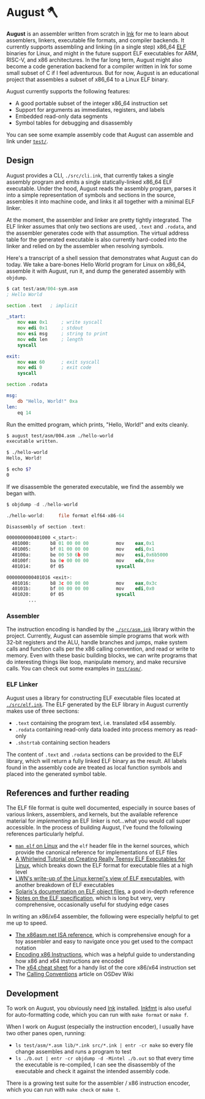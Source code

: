 # August 🪓

**August** is an assembler written from scratch in [Ink](https://dotink.co/) for me to learn about assemblers, linkers, executable file formats, and compiler backends. It currently supports assembling and linking (in a single step) x86_64 [ELF](https://en.wikipedia.org/wiki/Executable_and_Linkable_Format) binaries for Linux, and might in the future support ELF executables for ARM, RISC-V, and x86 architectures. In the far long term, August might also become a code generation backend for a compiler written in Ink for some small subset of C if I feel adventurous. But for now, August is an educational project that assembles a subset of x86_64 to a Linux ELF binary.

August currently supports the following features:

- A good portable subset of the integer x86_64 instruction set
- Support for arguments as immediates, registers, and labels
- Embedded read-only data segments
- Symbol tables for debugging and disassembly

You can see some example assembly code that August can assemble and link under [`test/`](test/).

## Design

August provides a CLI, `./src/cli.ink`, that currently takes a single assembly program and emits a single statically-linked x86_64 ELF executable. Under the hood, August reads the assembly program, parses it into a simple representation of symbols and sections in the source, assembles it into machine code, and links it all together with a minimal ELF linker.

At the moment, the assembler and linker are pretty tightly integrated. The ELF linker assumes that only two sections are used, `.text` and `.rodata`, and the assembler generates code with that assumption. The virtual address table for the generated executable is also currently hard-coded into the linker and relied on by the assembler when resolving symbols.

Here's a transcript of a shell session that demonstrates what August can do today. We take a bare-bones Hello World program for Linux on x86_64, assemble it with August, run it, and dump the generated assembly with `objdump`.

```asm
$ cat test/asm/004-sym.asm
; Hello World

section .text   ; implicit

_start:
    mov eax 0x1     ; write syscall
    mov edi 0x1     ; stdout
    mov esi msg     ; string to print
    mov edx len     ; length
    syscall

exit:
    mov eax 60      ; exit syscall
    mov edi 0       ; exit code
    syscall

section .rodata

msg:
    db "Hello, World!" 0xa
len:
    eq 14
```

Run the emitted program, which prints, "Hello, World!" and exits cleanly.

```bash
$ august test/asm/004.asm ./hello-world
executable written.

$ ./hello-world
Hello, World!

$ echo $?
0
```

If we disassemble the generated executable, we find the assembly we began with.

```asm
$ objdump -d ./hello-world

./hello-world:     file format elf64-x86-64

Disassembly of section .text:

0000000000401000 <_start>:
  401000:       b8 01 00 00 00          mov    eax,0x1
  401005:       bf 01 00 00 00          mov    edi,0x1
  40100a:       be 00 50 6b 00          mov    esi,0x6b5000
  40100f:       ba 0e 00 00 00          mov    edx,0xe
  401014:       0f 05                   syscall

0000000000401016 <exit>:
  401016:       b8 3c 00 00 00          mov    eax,0x3c
  40101b:       bf 00 00 00 00          mov    edi,0x0
  401020:       0f 05                   syscall
        ...
```

### Assembler

The instruction encoding is handled by the [`./src/asm.ink`](src/asm.ink) library within the project. Currently, August can assemble simple programs that work with 32-bit registers and the ALU, handle branches and jumps, make system calls and function calls per the x86 calling convention, and read or write to memory. Even with these basic building blocks, we can write programs that do interesting things like loop, manipulate memory, and make recursive calls. You can check out some examples in [`test/asm/`](test/asm/).

### ELF Linker

August uses a library for constructing ELF executable files located at [`./src/elf.ink`](src/elf.ink). The ELF generated by the ELF library in August currently makes use of three sections:

- `.text` containing the program text, i.e. translated x64 assembly.
- `.rodata` containing read-only data loaded into process memory as read-only
- `.shstrtab` containing section headers

The content of `.text` and `.rodata` sections can be provided to the ELF library, which will return a fully linked ELF binary as the result. All labels found in the assembly code are treated as local function symbols and placed into the generated symbol table.

## References and further reading

The ELF file format is quite well documented, especially in source bases of various linkers, assemblers, and kernels, but the available reference material for _implementing_ an ELF linker is not...what you would call super accessible. In the process of building August, I've found the following references particularly helpful.

- [`man elf` on Linux](https://man7.org/linux/man-pages/man5/elf.5.html) and the `elf` header file in the kernel sources, which provide the canonical reference for implementations of ELF files
- [A Whirlwind Tutorial on Creating Really Teensy ELF Executables for Linux](http://www.muppetlabs.com/~breadbox/software/tiny/teensy.html), which breaks down the ELF format for executable files at a high level
- [LWN's write-up of the Linux kernel's view of ELF executables](https://lwn.net/Articles/631631/), with another breakdown of ELF executables
- [Solaris's documentation on ELF object files](https://docs.oracle.com/cd/E53394_01/html/E54813/chapter6-93046.html#scrolltoc), a good in-depth reference
- [Notes on the ELF specification](http://www.muppetlabs.com/~breadbox/software/ELF.txt), which is long but very, very comprehensive, occasionally useful for studying edge cases

In writing an x86/x64 assembler, the following were especially helpful to get me up to speed.

- [The x86asm.net ISA reference](http://ref.x86asm.net/coder64.html), which is comprehensive enough for a toy assembler and easy to navigate once you get used to the compact notation
- [Encoding x86 Instructions](http://www.cs.loyola.edu/~binkley/371/Encoding_Real_x86_Instructions.html), which was a helpful guide to understanding how x86 and x64 instructions are encoded
- The [x64 cheat sheet](http://cs.brown.edu/courses/cs033/docs/guides/x64_cheatsheet.pdf) for a handy list of the core x86/x64 instruction set
- The [Calling Conventions](https://wiki.osdev.org/Calling_Conventions) article on OSDev Wiki

## Development

To work on August, you obviously need [Ink](https://dotink.co/) installed. [Inkfmt](https://github.com/thesephist/inkfmt) is also useful for auto-formatting code, which you can run with `make format` or `make f`.

When I work on August (especially the instruction encoder), I usually have two other panes open, running:

- `ls test/asm/*.asm lib/*.ink src/*.ink | entr -cr make` so every file change assembles and runs a program to test
- `ls ./b.out | entr -cr objdump -d -Mintel ./b.out` so that every time the executable is re-compiled, I can see the disassembly of the executable and check it against the intended assembly code.

There is a growing test suite for the assembler / x86 instruction encoder, which you can run with `make check` or `make t`.


